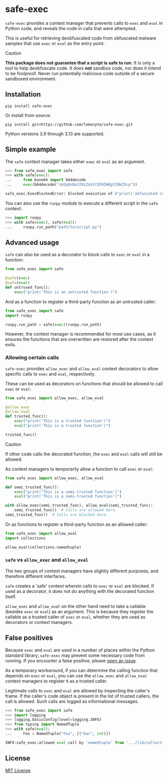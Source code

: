 # safe-exec

`safe-exec` provides a context manager that prevents calls to `exec` and `eval` in Python code, and reveals the code in calls that were attempted.

This is useful for retrieving deobfuscated code from obfuscated malware samples that use `exec` or `eval` as the entry point.

> [!CAUTION]
> **This package does not guarantee that a script is safe to run**. It is only a tool to help deobfuscate code. It does **not** sandbox code, nor does it intend to be foolproof. Never run potentially malicious code outside of a secure sandboxed environment.

## Installation

```shell
pip install safe-exec
```

Or install from source:

```shell
pip install git+https://github.com/lemonyte/safe-exec.git
```

Python versions 3.9 through 3.13 are supported.

## Simple example

The `safe` context manager takes either `exec` or `eval` as an argument.

```python
>>> from safe_exec import safe
>>> with safe(exec):
...     from base64 import b64decode
...     exec(b64decode("cHJpbnQoJ29iZnVzY2F0ZWQgY29kZScp"))

safe_exec.ExecBlockedError: blocked execution of b"print('obfuscated code')"
```

You can also use the `runpy` module to execute a different script in the `safe` context:

```python
>>> import runpy
>>> with safe(exec), safe(eval):
...     runpy.run_path("path/to/script.py")
```

## Advanced usage

`safe` can also be used as a decorator to block calls to `exec` or `eval` in a function:

```python
from safe_exec import safe

@safe(exec)
@safe(eval)
def untrused_func():
    exec("print('This is an untrusted function')")
```

And as a function to register a third-party function as an untrusted caller:

```python
from safe_exec import safe
import runpy

runpy.run_path = safe(exec)(runpy.run_path)
```

However, the context manager is recommended for most use cases, as it ensures the functions that are overwritten are restored after the context exits.

### Allowing certain calls

`safe-exec` provides `allow_exec` and `allow_eval` context decorators to allow specific calls to `exec` and `eval`, respectively.

These can be used as decorators on functions that should be allowed to call `exec` or `eval`:

```python
from safe_exec import allow_exec, allow_eval

@allow_exec
@allow_eval
def trusted_func():
    exec("print('This is a trusted function')")
    eval("print('This is a trusted function')")

trusted_func()
```

> [!CAUTION]
> If other code calls the decorated function, the `exec` and `eval` calls will still be allowed.

As context managers to temporarily allow a function to call `exec` or `eval`:

```python
from safe_exec import allow_exec, allow_eval

def semi_trusted_func():
    exec("print('This is a semi-trusted function')")
    eval("print('This is a semi-trusted function')")

with allow_exec(semi_trusted_func), allow_eval(semi_trusted_func):
    semi_trusted_func()  # Calls are allowed here.
semi_trusted_func()  # Calls are blocked here.
```

Or as functions to register a third-party function as an allowed caller:

```python
from safe_exec import allow_eval
import collections

allow_eval(collections.namedtuple)
```

### `safe` vs `allow_exec` and `allow_eval`

The two groups of context managers have slightly different purposes, and therefore different interfaces.

`safe` creates a 'safe' context wherein calls to `exec` or `eval` are blocked.
If used as a decorator, it does not do anything with the decorated function itself.

`allow_exec` and `allow_eval` on the other hand need to take a callable (besides `exec` or `eval`) as an argument.
This is because they register the callable as a trusted caller of `exec` or `eval`, whether they are used as decorators or context managers.

## False positives

Because `exec` and `eval` are used in a number of places within the Python standard library, `safe-exec` may prevent some necessary code from running. If you encounter a false positive, please [open an issue](https://github.com/lemonyte/safe-exec/issues).

As a temporary workaround, if you can determine the calling function that depends on `exec` or `eval`, you can use the `allow_exec` and `allow_eval` context managers to register it as a trusted caller.

Legitimate calls to `exec` and `eval` are allowed by inspecting the caller's frame. If the caller's code object is present in the list of trusted callers, the call is allowed. Such calls are logged as informational messages.

```python
>>> from safe_exec import safe
>>> import logging
>>> logging.basicConfig(level=logging.INFO)
>>> from typing import NamedTuple
>>> with safe(eval):
...     Foo = NamedTuple("Foo", [("bar", int)])

INFO:safe_exec:allowed eval call by 'namedtuple' from '.../lib/collections/__init__.py':345
```

## License

[MIT License](LICENSE.txt)

